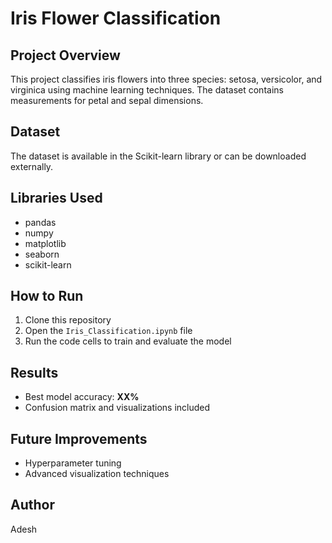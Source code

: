# Iris Flower Classification

## Project Overview  
This project classifies iris flowers into three species: setosa, versicolor, and virginica using machine learning techniques. The dataset contains measurements for petal and sepal dimensions.

## Dataset  
The dataset is available in the Scikit-learn library or can be downloaded externally.

## Libraries Used  
- pandas  
- numpy  
- matplotlib  
- seaborn  
- scikit-learn  

## How to Run  
1. Clone this repository  
2. Open the `Iris_Classification.ipynb` file  
3. Run the code cells to train and evaluate the model  

## Results  
- Best model accuracy: **XX%**  
- Confusion matrix and visualizations included

## Future Improvements  
- Hyperparameter tuning  
- Advanced visualization techniques  

## Author  
Adesh
